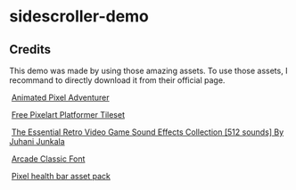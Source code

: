 # sidescroller-demo

## Credits

This demo was made by using those amazing assets. To use those assets, I recommand to directly download it from their official page. 

​	[Animated Pixel Adventurer](https://rvros.itch.io/animated-pixel-hero) 

​	[Free Pixelart Platformer Tileset](https://aamatniekss.itch.io/free-pixelart-platformer-tileset) 

​	[The Essential Retro Video Game Sound Effects Collection [512 sounds] By Juhani Junkala](https://opengameart.org/content/512-sound-effects-8-bit-style) 

​	[Arcade Classic Font](https://www.1001fonts.com/arcadeclassic-font.html#more) 

​	[Pixel health bar asset pack](https://adwitr.itch.io/pixel-health-bar-asset-pack) 